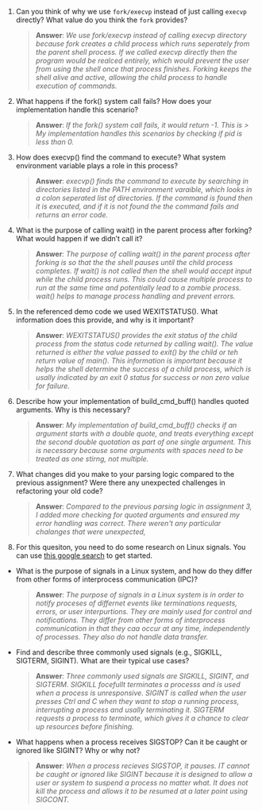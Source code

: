 1. Can you think of why we use `fork/execvp` instead of just calling `execvp` directly? What value do you think the `fork` provides?

    > **Answer**:  _We use fork/execvp instead of calling execvp directory because fork creates a child process which runs seperately from the parent shell process. If we called execvp directly then the program would be realced entirely, which would prevent the user from using the shell once that process finishes. Forking keeps the shell alive and active, allowing the child process to handle execution of commands._

2. What happens if the fork() system call fails? How does your implementation handle this scenario?

    > **Answer**:  _If the fork() system call fails, it would return -1. This is > My implementation handles this scenarios by checking if pid is less than 0._

3. How does execvp() find the command to execute? What system environment variable plays a role in this process?

    > **Answer**:  _execvp() finds the command to execute by searching in directories listed in the PATH environment varaible, which looks in a colon seperated list of directories. If the command is found then it is executed, and if it is not found the the command fails and returns an error code._

4. What is the purpose of calling wait() in the parent process after forking? What would happen if we didn’t call it?

    > **Answer**:  _The purpose of calling wait() in the parent process after forking is so that the the shell pauses until the child process completes. If wait() is not called then the shell would accept input while the child process runs. This could cause multiple process to run at the same time and potentially lead to a zombie process. wait() helps to manage process handling and prevent errors._

5. In the referenced demo code we used WEXITSTATUS(). What information does this provide, and why is it important?

    > **Answer**:  _WEXITSTATUS() provides the exit status of the child process from the status code returned by calling wait(). The value returned is either the value passed to exit() by the child or teh return value of main(). This information is important because it helps the shell determine the success of a child process, which is usally indicated by an exit 0 status for success or non zero value for failure._

6. Describe how your implementation of build_cmd_buff() handles quoted arguments. Why is this necessary?

    > **Answer**:  _My implementation of build_cmd_buff() checks if an argument starts with a double quote, and treats everything except the second double quotation as part of one single argument. This is necessary because some arguments with spaces need to be treated as one stirng, not multiple._

7. What changes did you make to your parsing logic compared to the previous assignment? Were there any unexpected challenges in refactoring your old code?

    > **Answer**:  _Compared to the previous parsing logic in assignment 3, I added more checking for quoted arguments and ensured my error handling was correct. There weren't any particular chalanges that were unexpected,_

8. For this quesiton, you need to do some research on Linux signals. You can use [this google search](https://www.google.com/search?q=Linux+signals+overview+site%3Aman7.org+OR+site%3Alinux.die.net+OR+site%3Atldp.org&oq=Linux+signals+overview+site%3Aman7.org+OR+site%3Alinux.die.net+OR+site%3Atldp.org&gs_lcrp=EgZjaHJvbWUyBggAEEUYOdIBBzc2MGowajeoAgCwAgA&sourceid=chrome&ie=UTF-8) to get started.

- What is the purpose of signals in a Linux system, and how do they differ from other forms of interprocess communication (IPC)?

    > **Answer**:  _The purpose of signals in a Linux system is in order to notify proceses of differnet events like terminations requests, errors, or user interpurtions.  They are mainly used for control and notifications. They differ from other forms of interprocess communication in that they caa occur at any time, independently of processes. They also do not handle data transfer._

- Find and describe three commonly used signals (e.g., SIGKILL, SIGTERM, SIGINT). What are their typical use cases?

    > **Answer**:  _Three commonly used signals are SIGKILL, SIGINT, and SIGTERM. SIGKILL focefullt terminates a processs and is used when a process is unresponsive. SIGINT is called when the user presses Ctrl and C when they want to stop a running process, interrupting a process and usally terminating it. SIGTERM requests a process to terminate, which gives it a chance to clear up resources before finishing._

- What happens when a process receives SIGSTOP? Can it be caught or ignored like SIGINT? Why or why not?

    > **Answer**:  _When a process recieves SIGSTOP, it pauses. IT cannot be caught or ignored like SIGINT because it is designed to allow a user or system to suspend a process no matter what. It does not kill the process and allows it to be resumed at a later point using SIGCONT._
